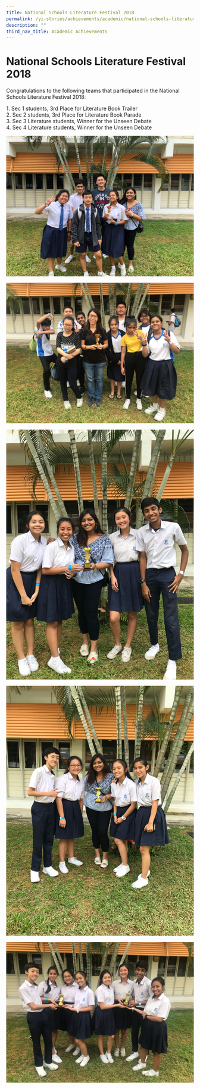 ```yaml
---
title: National Schools Literature Festival 2018
permalink: /yi-stories/achievements/academic/national-schools-literature-festival-2018/
description: ""
third_nav_title: Academic Achievements
---
```

# **National Schools Literature Festival 2018**

Congratulations to the following teams that participated in the National Schools Literature Festival 2018:

1\. Sec 1 students, 3rd Place for Literature Book Trailer   
2\. Sec 2 students, 3rd Place for Literature Book Parade  
3\. Sec 3 Literature students, Winner for the Unseen Debate   
4\. Sec 4 Literature students, Winner for the Unseen Debate

![](/images/WhatsApp%20Image%202018-07-21.jpeg)

![](/images/WhatsApp%20Image%202018-07-21-1.jpeg)

![](/images/WhatsApp%20Image%202018-07-21-2.jpeg)

![](/images/WhatsApp%20Image%202018-07-21-3.jpeg)

![](/images/WhatsApp%20Image%202018-07-21-4.jpeg)
